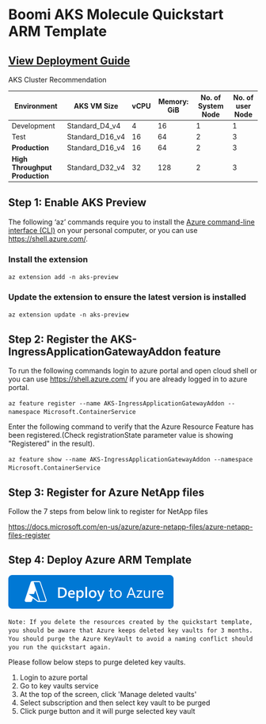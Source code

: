 # Boomi AKS Molecule Quickstart ARM Template

## [View Deployment Guide](https://docs.google.com/viewer?url=https://github.com/OfficialBoomi/azure-kubernetes-molecule-quickstart/files/8641742/Azure.Kubernetes.Molecule.Quickstart.-.Deployment.Guide.pdf)


AKS Cluster Recommendation

| Environment   | AKS VM Size      | vCPU | Memory: GiB   | No. of System Node   | No. of user Node   |
| ------------- | ---------------- | ---- | ------------- | -------------------- | ------------------ |
| Development   | Standard_D4_v4   | 4    | 16            | 1                    | 1                  |
| Test      | Standard_D16_v4   | 16    | 64            | 2                    | 3                  |
| **Production**    | Standard_D16_v4  | 16   | 64            | 2                    | 3                  |
| **High Throughput Production**    | Standard_D32_v4  | 32   | 128           | 2                    | 3                  |


## Step 1: Enable AKS Preview

The following ‘az’ commands require you to install the [Azure command-line interface (CLI)](https://docs.microsoft.com/en-us/cli/azure/) on your personal computer, or you can use https://shell.azure.com/.

### Install the extension
`az extension add -n aks-preview`

### Update the extension to ensure the latest version is installed
`az extension update -n aks-preview`

## Step 2: Register the AKS-IngressApplicationGatewayAddon feature
To run the following commands login to azure portal and open cloud shell or you can use https://shell.azure.com/ if you are already logged in to azure portal.

`az feature register --name AKS-IngressApplicationGatewayAddon --namespace Microsoft.ContainerService`

Enter the following command to verify that the Azure Resource Feature has been registered.(Check registrationState parameter value is showing "Registered" in the result).


`az feature show --name AKS-IngressApplicationGatewayAddon --namespace Microsoft.ContainerService`

## Step 3: Register for Azure NetApp files
Follow the 7 steps from below link to register for NetApp files

https://docs.microsoft.com/en-us/azure/azure-netapp-files/azure-netapp-files-register

## Step 4: Deploy Azure ARM Template

[![Deploy To Azure](https://raw.githubusercontent.com/Azure/azure-quickstart-templates/master/1-CONTRIBUTION-GUIDE/images/deploytoazure.svg?sanitize=true)](https://portal.azure.com/#create/Microsoft.Template/uri/https%3A%2F%2Fraw.githubusercontent.com%2FOfficialBoomi%2Fazure-kubernetes-molecule-quickstart%2Fmain%2Ftemplate%2Fazuredeploy.json/createUIDefinitionUri/https%3A%2F%2Fraw.githubusercontent.com%2FOfficialBoomi%2Fazure-kubernetes-molecule-quickstart%2Fmain%2Ftemplate%2FcreateUiDefinition.json)

`Note: If you delete the resources created by the quickstart template, you should be aware that Azure keeps deleted key vaults for 3 months. You should purge the Azure KeyVault to avoid a naming conflict should you run the quickstart again.`

Please follow below steps to purge deleted key vaults.
1. Login to azure portal
2. Go to key vaults service
3. At the top of the screen, click 'Manage deleted vaults'
4. Select subscription and then select key vault to be purged
5. Click purge button and it will purge selected key vault
